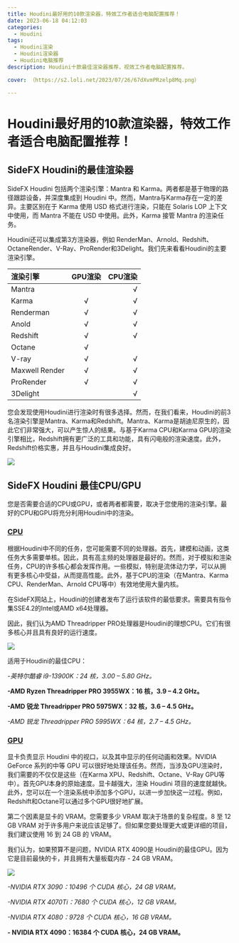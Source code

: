 ```yaml
---
title: Houdini最好用的10款渲染器，特效工作者适合电脑配置推荐！
date: 2023-06-18 04:12:03
categories:
  - Houdini
tags:
  - Houdini渲染
  - Houdini渲染器
  - Houdini电脑推荐
description: Houdini十款最佳渲染器推荐，视效工作者电脑配置推荐。

cover: （https://s2.loli.net/2023/07/26/67dXvmPRzelp8Mq.png）

---
```

# Houdini最好用的10款渲染器，特效工作者适合电脑配置推荐！

## SideFX Houdini的最佳渲染器

SideFX Houdini 包括两个渲染引擎：Mantra 和 Karma。两者都是基于物理的路径跟踪设备，并深度集成到 Houdini 中。然而，Mantra与Karma存在一定的差异。主要区别在于 Karma 使用 USD 格式进行渲染，只能在 Solaris LOP 上下文中使用，而 Mantra 不能在 USD 中使用。此外，Karma 接管 Mantra 的渲染任务。

Houdini还可以集成第3方渲染器，例如 RenderMan、Arnold、Redshift、OctaneRender、V-Ray、ProRender和3Delight。我们先来看看Houdini的主要渲染引擎。

| 渲染引擎 | GPU渲染 | CPU渲染 | 
| :--------- | :--: | -----------: | 
| Mantra |  | √ |
| Karma | √ | √ |
| Renderman | √ | √ |
| Anold | √ | √ |
|Redshift | √ | √ |
| Octane | √ |  |
| V-ray| √ | √ |
| Maxwell Render | √ | √ |
| ProRender | √ | √ |
| 3Delight |  | √ |

您会发现使用Houdini进行渲染时有很多选择。然而，在我们看来，Houdini的前3名渲染引擎是Mantra、Karma和Redshift。Mantra、Karma是胡迪尼原生的，因此它们非常强大，可以产生惊人的结果。与基于Karma CPU和Karma GPU的渲染引擎相比，Redshift拥有更广泛的工具和功能，具有闪电般的渲染速度。此外，Redshift价格实惠，并且与Houdini集成良好。

![](https://s2.loli.net/2023/07/26/67dXvmPRzelp8Mq.png)

## SideFX Houdini 最佳CPU/GPU
您是否需要合适的CPU或GPU，或者两者都需要，取决于您使用的渲染引擎。最好的CPU和GPU将充分利用Houdini中的渲染。

### [CPU](https://en.wikipedia.org/wiki/Central_processing_unit)
根据Houdini中不同的任务，您可能需要不同的处理器。首先，建模和动画，这类任务大多需要单核。因此，具有高主频的处理器是最好的。然而，对于模拟和渲染任务，CPU的许多核心都会发挥作用。一些模拟，特别是流体动力学，可以从拥有更多核心中受益，从而提高性能。此外，基于CPU的渲染（在Mantra、Karma CPU、RenderMan、Arnold CPU等中）有效地使用大量内核。

在SideFX网站上，Houdini的创建者发布了运行该软件的最低要求。需要具有指令集SSE4.2的Intel或AMD x64处理器。

因此，我们认为AMD Threadripper PRO处理器是Houdini的理想CPU。它们有很多核心并且具有良好的运行速度。

![](https://s2.loli.net/2023/07/26/6jHhVFo95vBRf3Q.png)

适用于Houdini的最佳CPU：

*-英特尔酷睿 i9-13900K：24 核，3.00 – 5.80 GHz。*

**-AMD Ryzen Threadripper PRO 3955WX：16 核，3.9 – 4.2 GHz。**

**-AMD 锐龙 Threadripper PRO 5975WX：32 核，3.6 – 4.5 GHz。**

*-AMD 锐龙 Threadripper PRO 5995WX：64 核，2.7 – 4.5 GHz。*

### [GPU](https://en.wikipedia.org/wiki/Graphics_processing_unit)

显卡负责显示 Houdini 中的视口，以及其中显示的任何动画和效果。NVIDIA GeForce 系列的中等 GPU 可以很好地处理该任务。然而，当涉及GPU渲染时，我们需要的不仅仅是这些（在Karma XPU、Redshift、Octane、V-Ray GPU等中）。首先GPU本身的原始速度。显卡越强大，渲染 Houdini 项目的速度就越快。此外，您可以在一个渲染系统中添加多个GPU，以进一步加快这一过程。例如，Redshift和Octane可以通过多个GPU很好地扩展。

第二个因素是显卡的 VRAM。您需要多少 VRAM 取决于场景的复杂程度。8 至 12 GB VRAM 对于许多用户来说应该足够了。但如果您要处理更大或更详细的项目，我们建议使用 16 到 24 GB 的 VRAM。

我们认为，如果预算不是问题，NVIDIA RTX 4090是 Houdini的最佳GPU。因为它是目前最快的卡，并且拥有大量板载内存 - 24 GB VRAM。

![](https://s2.loli.net/2023/07/26/u8CB5cxUoR1QlSP.png)

*-NVIDIA RTX 3090：10496 个 CUDA 核心，24 GB VRAM。*

*-NVIDIA RTX 4070Ti：7680 个 CUDA 核心，12 GB VRAM。*

*-NVIDIA RTX 4080：9728 个 CUDA 核心，16 GB VRAM。*

**- NVIDIA RTX 4090：16384 个 CUDA 核心，24 GB VRAM。**










